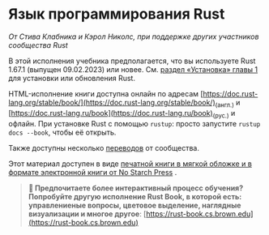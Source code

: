 # Язык программирования Rust

*От Стива Клабника и Кэрол Николс, при поддержке других участников сообщества Rust*

В этой исполнения учебника предполагается, что вы используете Rust 1.67.1 (выпущен 09.02.2023) или новее. См. [раздел «Установка» главы 1]<!-- ignore --> для установки или обновления Rust.

HTML-исполнение книги доступна онлайн по адресам [https://doc.rust-lang.org/stable/book/](https://doc.rust-lang.org/stable/book/)<sub>(англ.)</sub> и [https://doc.rust-lang.ru/book](https://doc.rust-lang.ru/book)<sub>(рус.)</sub> и офлайн. При установке Rust с помощью `rustup`: просто запустите `rustup docs --book`, чтобы её открыть.

Также доступны несколько [переводов] от сообщества.

Этот материал доступен в виде [печатной книги в мягкой обложке и в формате электронной книги от No Starch Press] .

> **🚨 Предпочитаете более интерактивный процесс обучения? Попробуйте другую исполнение Rust Book, в которой есть: управлениеные вопросы, цветовое выделение, наглядные визуализации и многое другое**: [https://rust-book.cs.brown.edu](https://rust-book.cs.brown.edu)


[раздел «Установка» главы 1]: ch01-01-installation.html
[печатной книги в мягкой обложке и в формате электронной книги от No Starch Press]: https://nostarch.com/rust-programming-language-2nd-edition
[переводов]: appendix-06-translation.html